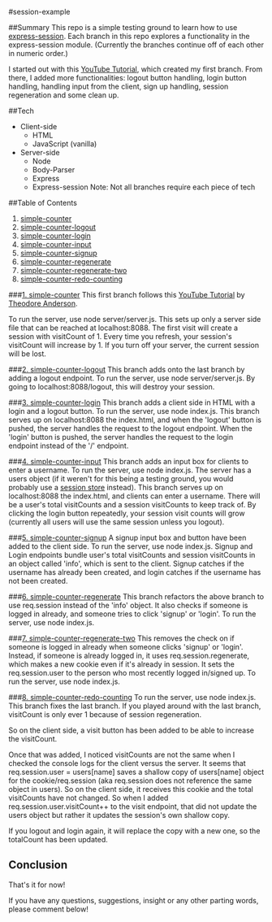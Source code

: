 #session-example

##Summary
This repo is a simple testing ground to learn how to use [express-session](https://www.npmjs.com/package/express-session). Each branch in this repo explores a functionality in the express-session module. (Currently the branches continue off of each other in numeric order.)

I started out with this [YouTube Tutorial](https://youtu.be/yaeD7OCIzOg), which created my first branch. From there, I added more functionalities: logout button handling, login button handling, handling input from the client, sign up handling, session regeneration and some clean up.

##Tech
* Client-side
  * HTML
  * JavaScript (vanilla)
* Server-side
  * Node
  * Body-Parser
  * Express
  * Express-session
Note: Not all branches require each piece of tech

##Table of Contents
1. [simple-counter](#1.-simple-counter)
2. [simple-counter-logout](#2.-simple-counter-logout)
3. [simple-counter-login](#3.-simple-counter-login)
4. [simple-counter-input](#4.-simple-counter-input)
5. [simple-counter-signup](#5.-simple-counter-signup)
6. [simple-counter-regenerate](#6.-simple-counter-regenerate)
7. [simple-counter-regenerate-two](#7.-simple-counter-regenerate-two)
8. [simple-counter-redo-counting](#8.-simple-counter-redo-counting)

###[1. simple-counter](https://github.com/Zhusufeng/session-example/tree/simple-counter)
This first branch follows this [YouTube Tutorial](https://youtu.be/yaeD7OCIzOg) by [Theodore Anderson](https://thejavascriptchronicles.com).

To run the server, use node server/server.js. This sets up only a server side file that can be reached at localhost:8088. The first visit will create a session with visitCount of 1. Every time you refresh, your session's visitCount will increase by 1. If you turn off your server, the current session will be lost. 

###[2. simple-counter-logout](https://github.com/Zhusufeng/session-example/tree/simple-counter-logout)
This branch adds onto the last branch by adding a logout endpoint. To run the server, use node server/server.js. By going to localhost:8088/logout, this will destroy your session.

###[3. simple-counter-login](https://github.com/Zhusufeng/session-example/tree/simple-counter-login)
This branch adds a client side in HTML with a login and a logout button. To run the server, use node index.js. This branch serves up on localhost:8088 the index.html, and when the 'logout' button is pushed, the server handles the request to the logout endpoint. When the 'login' button is pushed, the server handles the request to the login endpoint instead of the '/' endpoint.

###[4. simple-counter-input](https://github.com/Zhusufeng/session-example/tree/simple-counter-input)
This branch adds an input box for clients to enter a username. To run the server, use node index.js. The server has a users object (if it weren't for this being a testing ground, you would probably use a [session store](https://www.npmjs.com/package/express-session#compatible-session-stores) instead). This branch serves up on localhost:8088 the index.html, and clients can enter a username. There will be a user's total visitCounts and a session visitCounts to keep track of. By clicking the login button repeatedly, your session visit counts will grow (currently all users will use the same session unless you logout).

###[5. simple-counter-signup](https://github.com/Zhusufeng/session-example/tree/simple-counter-signup)
A signup input box and button have been added to the client side. To run the server, use node index.js. Signup and Login endpoints bundle user's total visitCounts and session visitCounts in an object called 'info', which is sent to the client. Signup catches if the username has already been created, and login catches if the username has not been created.

###[6. simple-counter-regenerate](https://github.com/Zhusufeng/session-example/tree/simple-counter-regenerate)
This branch refactors the above branch to use req.session instead of the 'info' object. It also checks if someone is logged in already, and someone tries to click 'signup' or 'login'. To run the server, use node index.js.

###[7. simple-counter-regenerate-two](https://github.com/Zhusufeng/session-example/tree/simple-counter-regenerate-two)
This removes the check on if someone is logged in already when someone clicks 'signup' or 'login'. Instead, if someone is already logged in, it uses req.session.regenerate, which makes a new cookie even if it's already in session. It sets the req.session.user to the person who most recently logged in/signed up. To run the server, use node index.js.

###[8. simple-counter-redo-counting](https://github.com/Zhusufeng/session-example/tree/simple-counter-redo-counting)
To run the server, use node index.js. This branch fixes the last branch. If you played around with the last branch, visitCount is only ever 1 because of session regeneration.

So on the client side, a visit button has been added to be able to increase the visitCount.

Once that was added, I noticed visitCounts are not the same when I checked the console logs for the client versus the server. It seems that req.session.user = users[name] saves a shallow copy of users[name] object for the cookie/req.session (aka req.session does not reference the same object in users). So on the client side, it receives this cookie and the total visitCounts have not changed. So when I added  req.session.user.visitCount++ to the visit endpoint, that did not update the users object but rather it updates the session's own shallow copy. 

If you logout and login again, it will replace the copy with a new one, so the totalCount has been updated.

## Conclusion
That's it for now!

If you have any questions, suggestions, insight or any other parting words, please comment below! 